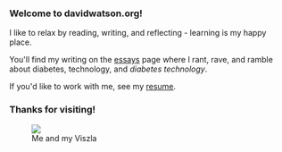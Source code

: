 <div class="row">
<div class="col">
<h3>Welcome to davidwatson.org!</h3>
<p>I like to relax by reading, writing, and reflecting - learning is my happy place.
<p>You'll find my writing on the <a href="/essays/">essays</a> page where I rant, rave, and ramble about diabetes, technology, and <em>diabetes technology</em>.
<p>If you'd like to work with me, see my  <a href="/resume/">resume</a>.
<h3>Thanks for visiting!</h3>
</div>
<div class="col">
<figure>
<img class="portrait-img" src="/images/dave_and_jade.jpg">
<figcaption>
Me and my Viszla
</figcaption>
</figure>
</div>
</div>
